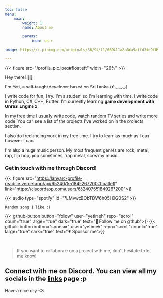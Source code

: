 ```yaml
---
toc: false
menu:
    main:
        weight: 1
        name: About me

        params:
            icon: user

image: https://i.pinimg.com/originals/66/94/11/669411a8a3da9affd30c9f89364918f2.gif

---
```




{{< figure src="/profile_pic.jpeg#floatleft"  width="26%" >}}

Hey there! 👋🏻

I'm Yeti, a self-taught developer based on Sri Lanka (✿◡‿◡)

I write code for fun, I try. I'm a student so I'm learning with time. I write code in Python, C#, C++, Flutter. I'm currently learning __game development with Unreal Engine 5__. 

In my free time I usually write code, watch random TV series and write more code. You can see a list of the projects I've worked on in the [projects](/projects) section.

I also do freelancing work in my free time. I try to learn as much as I can however I can. 

I'm also a huge music person. My most frequent genres are rock, metal, rap, hip hop, pop sometimes, trap metal, screamy music. 

<h3>Get in touch with me through Discord!</h3>


{{< figure src="https://lanyard-profile-readme.vercel.app/api/652407551849267200#floatleft" link="https://discordapp.com/users/652407551849267200">}}


{{< audio type="spotify" id="7LMvwcBObTDW6h05HXG0S2" >}} 


`Random song I like :)`

{{< github-button button="follow" user="yetimeh" repo="scroll" count="true" large="true" dark="true" text="👤 Follow me on github">}} {{< github-button button="sponsor" user="yetimeh" repo="scroll" count="true" large="true" dark="true" text="💗 Sponsor me">}}

&ensp;





> If you want to collaborate on a project with me, don't hesitate to let me know! 

##  Connect with me on Discord. You can view all my socials in the [links](/links) page :p


Have a nice day <3
